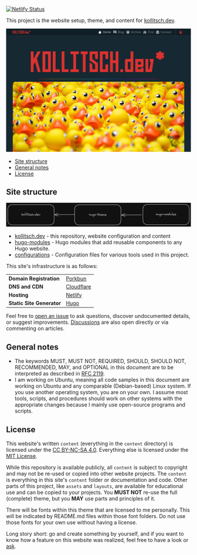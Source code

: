 <!--lint disable no-multiple-toplevel-headings -->

[![Netlify Status](https://api.netlify.com/api/v1/badges/02e05c7a-11a0-48e0-988f-7fc12267eb89/deploy-status)](https://app.netlify.com/sites/kollitsch-dev/deploys)

This project is the website setup, theme, and content for [kollitsch.dev](https://kollitsch.dev/).

![Screenshot of kollitsch.dev](.github/screenshots/screenshot.png)

<!--lint ignore-->

* [Site structure](#site-structure)
* [General notes](#general-notes)
* [License](#license)

## Site structure

![module structure](.github/images/rm001.png)

* [kollitsch.dev](https://github.com/davidsneighbour/kollitsch.dev) - this repository, website configuration and content
* [hugo-modules](https://github.com/davidsneighbour/hugo-modules) - Hugo modules that add reusable components to any Hugo website.
* [configurations](https://github.com/davidsneighbour/configurations) - Configuration files for various tools used in this project.

This site's infrastructure is as follows:

<!--lint ignore-->

|  |  |
| --- | --- |
| **Domain Registration** | [Porkbun](https://porkbun.com/products/domains) |
| **DNS and CDN** | [Cloudflare](https://cloudflare.com) |
| **Hosting** | [Netlify](https://netlify.com) |
| **Static Site Generator** | [Hugo](https://gohugo.io) |

Feel free to [open an issue](https://github.com/davidsneighbour/kollitsch.dev/issues/new?assignees=davidsneighbour\&labels=state%3Aunconfirmed\&template=custom.md\&title=) to ask questions, discover undocumented details, or suggest improvements. [Discussions](https://github.com/davidsneighbour/kollitsch.dev/discussions) are also open directly or via commenting on articles.

## General notes

* The keywords MUST, MUST NOT, REQUIRED, SHOULD, SHOULD NOT, RECOMMENDED, MAY, and OPTIONAL in this document are to be interpreted as described in [RFC 2119](https://www.ietf.org/rfc/rfc2119.txt).
* I am working on Ubuntu, meaning all code samples in this document are working on Ubuntu and any comparable (Debian-based) Linux system. If you use another operating system, you are on your own. I assume most tools, scripts, and procedures should work on other systems with the appropriate changes because I mainly use open-source programs and scripts.

## License

This website's written `content` (everything in the `content` directory) is licensed under the [CC BY-NC-SA 4.0](http://creativecommons.org/licenses/by-nc-sa/4.0/). Everything else is licensed under the [MIT License](LICENSE-MIT.md).

While this repository is available publicly, all `content` is subject to copyright and may not be re-used or copied into other website projects. The `content` is everything in this site's `content` folder or documentation and code. Other parts of this project, like `assets` and `layouts`, are available for educational use and can be copied to your projects. You **MUST NOT** re-use the full (complete) theme, but you **MAY** use parts and principles of it.

There will be fonts within this theme that are licensed to me personally. This will be indicated by README.md files within those font folders. Do not use those fonts for your own use without having a license.

Long story short: go and create something by yourself, and if you want to know how a feature on this website was realized, feel free to have a look or [ask](https://github.com/davidsneighbour/kollitsch.dev/discussions/new?category=questions).
